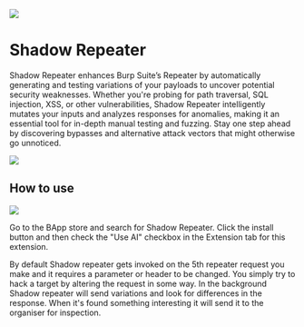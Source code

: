 ![](https://github.com/hackvertor/shadow-repeater/blob/main/src/main/resources/images/logo.png)

# Shadow Repeater

Shadow Repeater enhances Burp Suite’s Repeater by automatically generating and testing variations of your payloads to uncover potential security weaknesses. Whether you're probing for path traversal, SQL injection, XSS, or other vulnerabilities, Shadow Repeater intelligently mutates your inputs and analyzes responses for anomalies, making it an essential tool for in-depth manual testing and fuzzing. Stay one step ahead by discovering bypasses and alternative attack vectors that might otherwise go unnoticed.

![](https://github.com/hackvertor/shadow-repeater/blob/main/videos/shadow-repeater-ssti-demo.gif)

## How to use

![](https://github.com/hackvertor/shadow-repeater/blob/main/screenshots/shadow-repeater-install-screenshot.png)

Go to the BApp store and search for Shadow Repeater. Click the install button and then check the "Use AI" checkbox in the Extension tab for this extension.

By default Shadow repeater gets invoked on the 5th repeater request you make and it requires a parameter or header to be changed. You simply try to hack a target by altering the request in some way. In the background Shadow repeater will send variations and look for differences in the response. When it's found something interesting it will send it to the organiser for inspection.